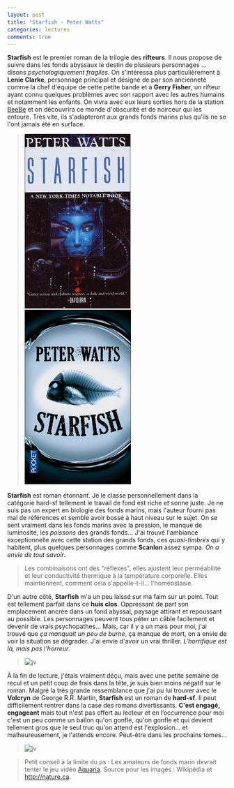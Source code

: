 ```yaml
---
layout: post
title: "Starfish - Peter Watts"
categories: lectures
comments: true
---
```


**Starfish** est le premier roman de la trilogie des **rifteurs**. Il nous propose de suivre dans les fonds abyssaux le destin de plusieurs personnages ... disons *psychologiquement fragiles*. On s'intéressa plus particulièrement à **Lenie Clarke**, personnage principal et désigné de par son ancienneté comme la chef d'équipe de cette petite bande et à **Gerry Fisher**, un rifteur ayant connu quelques problèmes avec son rapport avec les autres humains et notamment les enfants. On vivra avec eux leurs sorties hors de la station [BeeBe](http://fr.wikipedia.org/wiki/William_Beebe) et on découvrira ce monde d'obscurité et de noirceur qui les entoure. Très vite, ils s'adapteront aux grands fonds marins plus qu'ils ne se l'ont jamais été en surface.

> ![poche](https://github.com/homeostasie/bouquins/raw/master/_pics/lv/watts_peter/starfish-0.jpg) ![broché](https://github.com/homeostasie/bouquins/raw/master/_pics/lv/watts_peter/starfish-1.jpg)

**Starfish** est roman étonnant. Je le classe personnellement dans la catégorie hard-sf tellement le travail de fond est riche et sonne juste. Je ne suis pas un expert en biologie des fonds marins, mais l'auteur fourni pas mal de références et semble avoir bossé à haut niveau sur le sujet. On se sent vraiment dans les fonds marins avec la pression, le manque de luminosité, les *poissons* des grands fonds... J'ai trouvé l'ambiance exceptionnelle avec cette station des grands fonds, ces *quasi-timbrés* qui y habitent, plus quelques personnages comme **Scanlon** assez sympa. *On a envie de tout savoir*.
 
> Les combinaisons ont des "réflexes", elles ajustent leur perméabilité et leur conductivité thermique à la température corporelle. Elles maintiennent, comment cela s'appelle-t-il... l'homéostasie.

D'un autre côté, **Starfish** m'a un peu laissé sur ma faim sur un point. Tout est tellement parfait dans ce **huis clos**. Oppressant de part son emplacement ancrée dans un fond abyssal, paysage attirant et repoussant au possible. Les personnages peuvent tous péter un câble facilement et devenir de vrais psychopathes... Mais, car il y a un mais pour moi, j'ai trouvé que *ça manquait un peu de burne*, ça manque de mort, on a envie de voir la situation se dégrader. J'ai envie d'avoir un vrai thriller. *L'horrifique est là, mais pas l'horreur*.

> ![jv](https://github.com/homeostasie/bouquins/raw/master/_pics/lv/beebe.jpg)

À la fin de lecture, j'étais vraiment déçu, mais avec une petite semaine de recul et un petit coup de frais dans la tête, je suis bien moins négatif sur le roman. Malgré la très grande ressemblance que j'ai pu lui trouver avec le **Volcryn** de George R.R. Martin, **Starfish** est un roman de **hard-sf**. Il peut difficilement rentrer dans la case des romans divertissants. **C'est engagé, engageant** mais tout n'est pas offert au lecteur et en l’occurrence pour moi c'est un peu comme un ballon qu'on gonfle, qu'on gonfle et qui devient tellement gros que le seul truc qu'on attend est l'explosion... et malheureusement, je l'attends encore. Peut-être dans les prochains tomes...

> ![jv](https://github.com/homeostasie/bouquins/raw/master/_pics/lv/poisson.jpg)

> Petit conseil à la limite du ps : Les amateurs de fonds marin devrait tenter le jeu vidéo [Aquaria](http://www.bit-blot.com/aquaria/).
Source pour les images : Wikipédia et http://nature.ca.
